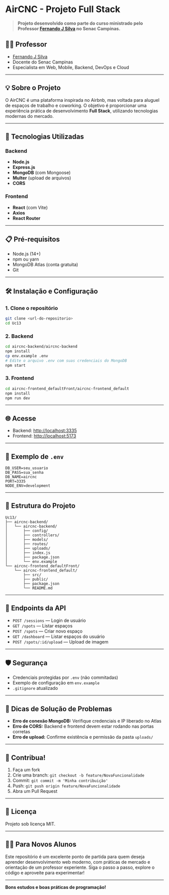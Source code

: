 # AirCNC - Projeto Full Stack

> **Projeto desenvolvido como parte do curso ministrado pelo Professor [Fernando J Silva](https://github.com/fernandojsilvasenac) no Senac Campinas.**

## 👨‍🏫 Professor
- [Fernando J Silva](https://github.com/fernandojsilvasenac)
- Docente do Senac Campinas
- Especialista em Web, Mobile, Backend, DevOps e Cloud

---

## 💡 Sobre o Projeto
O AirCNC é uma plataforma inspirada no Airbnb, mas voltada para aluguel de espaços de trabalho e coworking. O objetivo é proporcionar uma experiência prática de desenvolvimento **Full Stack**, utilizando tecnologias modernas do mercado.

---

## 🚀 Tecnologias Utilizadas

### Backend
- **Node.js**
- **Express.js**
- **MongoDB** (com Mongoose)
- **Multer** (upload de arquivos)
- **CORS**

### Frontend
- **React** (com Vite)
- **Axios**
- **React Router**

---

## 📋 Pré-requisitos
- Node.js (14+)
- npm ou yarn
- MongoDB Atlas (conta gratuita)
- Git

---

## 🛠️ Instalação e Configuração

### 1. Clone o repositório
```bash
git clone <url-do-repositorio>
cd Uc13
```

### 2. Backend
```bash
cd aircnc-backend/aircnc-backend
npm install
cp env.example .env
# Edite o arquivo .env com suas credenciais do MongoDB
npm start
```

### 3. Frontend
```bash
cd aircnc-frontend_defaultFront/aircnc-frontend_default
npm install
npm run dev
```

---

## 🌐 Acesse
- Backend: [http://localhost:3335](http://localhost:3335)
- Frontend: [http://localhost:5173](http://localhost:5173)

---

## 📝 Exemplo de `.env`
```env
DB_USER=seu_usuario
DB_PASS=sua_senha
DB_NAME=aircnc
PORT=3335
NODE_ENV=development
```

---

## 📁 Estrutura do Projeto
```
Uc13/
├── aircnc-backend/
│   └── aircnc-backend/
│       ├── config/
│       ├── controllers/
│       ├── models/
│       ├── routes/
│       ├── uploads/
│       ├── index.js
│       ├── package.json
│       └── env.example
└── aircnc-frontend_defaultFront/
    └── aircnc-frontend_default/
        ├── src/
        ├── public/
        ├── package.json
        └── README.md
```

---

## 🔌 Endpoints da API
- `POST /sessions` — Login de usuário
- `GET /spots` — Listar espaços
- `POST /spots` — Criar novo espaço
- `GET /dashboard` — Listar espaços do usuário
- `POST /spots/:id/upload` — Upload de imagem

---

## 🛡️ Segurança
- Credenciais protegidas por `.env` (não commitadas)
- Exemplo de configuração em `env.example`
- `.gitignore` atualizado

---

## 🐛 Dicas de Solução de Problemas
- **Erro de conexão MongoDB:** Verifique credenciais e IP liberado no Atlas
- **Erro de CORS:** Backend e frontend devem estar rodando nas portas corretas
- **Erro de upload:** Confirme existência e permissão da pasta `uploads/`

---

## 🤝 Contribua!
1. Faça um fork
2. Crie uma branch: `git checkout -b feature/NovaFuncionalidade`
3. Commit: `git commit -m 'Minha contribuição'`
4. Push: `git push origin feature/NovaFuncionalidade`
5. Abra um Pull Request

---

## 📄 Licença
Projeto sob licença MIT.

---

## 👩‍💻 Para Novos Alunos
Este repositório é um excelente ponto de partida para quem deseja aprender desenvolvimento web moderno, com práticas de mercado e orientação de um professor experiente. Siga o passo a passo, explore o código e aproveite para experimentar!

---

**Bons estudos e boas práticas de programação!** 